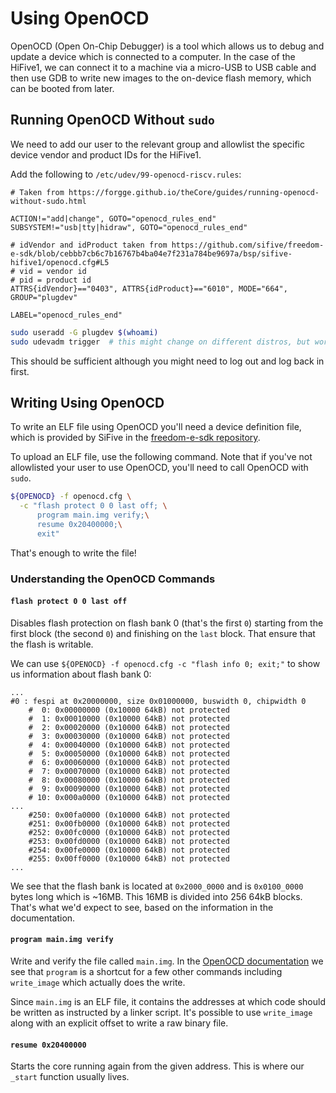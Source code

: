 # Using OpenOCD

OpenOCD (Open On-Chip Debugger) is a tool which allows us to debug and update a device which is connected to a computer. In the case of the HiFive1, we can connect it to a machine via a micro-USB to USB cable
and then use GDB to write new images to the on-device flash memory, which can be booted from later.

## Running OpenOCD Without `sudo`

We need to add our user to the relevant group and allowlist the specific device vendor and product IDs for the HiFive1.

Add the following to `/etc/udev/99-openocd-riscv.rules`:

```text
# Taken from https://forgge.github.io/theCore/guides/running-openocd-without-sudo.html

ACTION!="add|change", GOTO="openocd_rules_end"
SUBSYSTEM!="usb|tty|hidraw", GOTO="openocd_rules_end"

# idVendor and idProduct taken from https://github.com/sifive/freedom-e-sdk/blob/cebbb7cb6c7b16767b4ba04e7f231a784be9697a/bsp/sifive-hifive1/openocd.cfg#L5
# vid = vendor id
# pid = product id
ATTRS{idVendor}=="0403", ATTRS{idProduct}=="6010", MODE="664", GROUP="plugdev"

LABEL="openocd_rules_end"
```

```bash
sudo useradd -G plugdev $(whoami)
sudo udevadm trigger  # this might change on different distros, but works on Debian derivatives
```

This should be sufficient although you might need to log out and log back in first.

## Writing Using OpenOCD

To write an ELF file using OpenOCD you'll need a device definition file, which is provided by SiFive in the [freedom-e-sdk repository](https://github.com/sifive/freedom-e-sdk/blob/cebbb7cb6c7b16767b4ba04e7f231a784be9697a/bsp/sifive-hifive1/openocd.cfg).

To upload an ELF file, use the following command. Note that if you've not allowlisted your user to use OpenOCD, you'll need to call OpenOCD with `sudo`.

```bash
${OPENOCD} -f openocd.cfg \
  -c "flash protect 0 0 last off; \
      program main.img verify;\
      resume 0x20400000;\
      exit"
```

That's enough to write the file!

### Understanding the OpenOCD Commands

#### `flash protect 0 0 last off`

Disables flash protection on flash bank 0 (that's the first `0`) starting from the first block (the second `0`) and finishing on the `last` block. That ensure that the flash is writable.

We can use `${OPENOCD} -f openocd.cfg -c "flash info 0; exit;"` to show us information about flash bank 0:

```text
...
#0 : fespi at 0x20000000, size 0x01000000, buswidth 0, chipwidth 0
    #  0: 0x00000000 (0x10000 64kB) not protected
    #  1: 0x00010000 (0x10000 64kB) not protected
    #  2: 0x00020000 (0x10000 64kB) not protected
    #  3: 0x00030000 (0x10000 64kB) not protected
    #  4: 0x00040000 (0x10000 64kB) not protected
    #  5: 0x00050000 (0x10000 64kB) not protected
    #  6: 0x00060000 (0x10000 64kB) not protected
    #  7: 0x00070000 (0x10000 64kB) not protected
    #  8: 0x00080000 (0x10000 64kB) not protected
    #  9: 0x00090000 (0x10000 64kB) not protected
    # 10: 0x000a0000 (0x10000 64kB) not protected
...
    #250: 0x00fa0000 (0x10000 64kB) not protected
    #251: 0x00fb0000 (0x10000 64kB) not protected
    #252: 0x00fc0000 (0x10000 64kB) not protected
    #253: 0x00fd0000 (0x10000 64kB) not protected
    #254: 0x00fe0000 (0x10000 64kB) not protected
    #255: 0x00ff0000 (0x10000 64kB) not protected
...
```

We see that the flash bank is located at `0x2000_0000` and is `0x0100_0000` bytes long which is ~16MB. This 16MB is divided into 256 64kB blocks. That's what we'd expect to see, based on the information in the documentation.

#### `program main.img verify`

Write and verify the file called `main.img`. In the [OpenOCD documentation](http://www.openocd.org/doc/html/Flash-Programming.html#Flash-Programming) we see that `program` is a shortcut for a few other commands including `write_image` which actually does the write.

Since `main.img` is an ELF file, it contains the addresses at which code should be written as instructed by a linker script. It's possible to use `write_image` along with an explicit offset to write a raw binary file.

#### `resume 0x20400000`

Starts the core running again from the given address. This is where our `_start` function usually lives.
